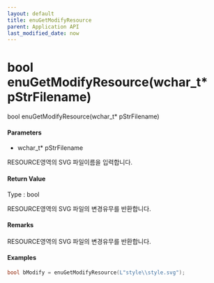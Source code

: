 ```yaml
---
layout: default
title: enuGetModifyResource
parent: Application API
last_modified_date: now
---
```

# bool enuGetModifyResource\(wchar\_t\* pStrFilename\)

bool enuGetModifyResource\(wchar\_t\* pStrFilename\)

#### Parameters

* wchar\_t\* pStrFilename

RESOURCE영역의 SVG 파일이름을 입력합니다.

#### Return Value

Type : bool

RESOURCE영역의 SVG 파일의 변경유무를 반환합니다.

#### Remarks

RESOURCE영역의 SVG 파일의 변경유무를 반환합니다.

#### Examples

```cpp
bool bModify = enuGetModifyResource(L"style\\style.svg");
```



